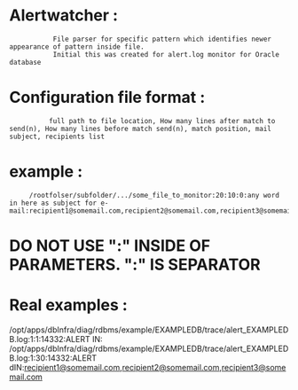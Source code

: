 # Alertwatcher :
               File parser for specific pattern which identifies newer appearance of pattern inside file.
               Initial this was created for alert.log monitor for Oracle database

# Configuration file format :
              full path to file location, How many lines after match to send(n), How many lines before match send(n), match position, mail subject, recipients list

# example :
         /rootfolser/subfolder/.../some_file_to_monitor:20:10:0:any word in here as subject for e-mail:recipient1@somemail.com,recipient2@somemail.com,recipient3@somemail.com

# DO NOT USE ":" INSIDE OF PARAMETERS.  ":" IS SEPARATOR


#  Real examples :

/opt/apps/dbInfra/diag/rdbms/example/EXAMPLEDB/trace/alert_EXAMPLEDB.log:1:1:14332:ALERT IN:
/opt/apps/dbInfra/diag/rdbms/example/EXAMPLEDB/trace/alert_EXAMPLEDB.log:1:30:14332:ALERT dIN:recipient1@somemail.com,recipient2@somemail.com,recipient3@somemail.com


